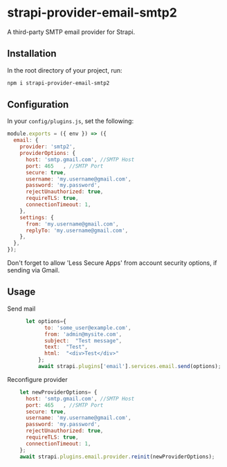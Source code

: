 # strapi-provider-email-smtp2
A third-party SMTP email provider for Strapi.

## Installation
In the root directory of your project, run:

```bash
npm i strapi-provider-email-smtp2
```

## Configuration
In your `config/plugins.js`, set the following:

```javascript
module.exports = ({ env }) => ({
  email: {
    provider: 'smtp2',
    providerOptions: {
      host: 'smtp.gmail.com', //SMTP Host
      port: 465   , //SMTP Port
      secure: true,
      username: 'my.username@gmail.com',
      password: 'my.password',
      rejectUnauthorized: true,
      requireTLS: true,
      connectionTimeout: 1,
    },
    settings: {
      from: 'my.username@gmail.com',
      replyTo: 'my.username@gmail.com',
    },
  },
});
```

Don't forget to allow 'Less Secure Apps' from account security options, if sending via Gmail.


## Usage

Send mail 
```javascript
	  let options={
            to: 'some_user@example.com',
            from: 'admin@mysite.com',
            subject:  "Test message",
            text:  "Test",
            html:  "<div>Test</div>"
          };
          await strapi.plugins['email'].services.email.send(options);
```

Reconfigure provider
```javascript
    let newProviderOptions= {
      host: 'smtp.gmail.com', //SMTP Host
      port: 465   , //SMTP Port
      secure: true,
      username: 'my.username@gmail.com',
      password: 'my.password',
      rejectUnauthorized: true,
      requireTLS: true,
      connectionTimeout: 1,
    };
    await strapi.plugins.email.provider.reinit(newProviderOptions);
```